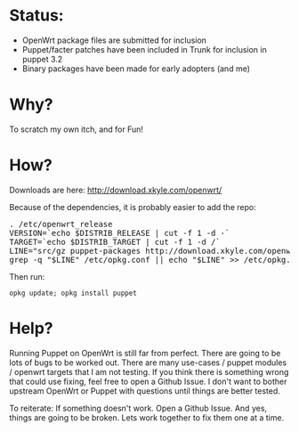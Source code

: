 Status:
======
* OpenWrt package files are submitted for inclusion
* Puppet/facter patches have been included in Trunk for inclusion in puppet 3.2
* Binary packages have been made for early adopters (and me)

Why?
=====
To scratch my own itch, and for Fun! 

How?
=====
Downloads are here: http://download.xkyle.com/openwrt/

Because of the dependencies, it is probably easier to add the repo:

<pre>
. /etc/openwrt_release
VERSION=`echo $DISTRIB_RELEASE | cut -f 1 -d -`
TARGET=`echo $DISTRIB_TARGET | cut -f 1 -d /`
LINE="src/gz puppet-packages http://download.xkyle.com/openwrt/$VERSION/$TARGET"
grep -q "$LINE" /etc/opkg.conf || echo "$LINE" >> /etc/opkg.conf
</pre>

Then run:

```opkg update; opkg install puppet```

Help?
======

Running Puppet on OpenWrt is still far from perfect. There are going to be lots of bugs to be worked out.
There are many use-cases / puppet modules / openwrt targets that I am not testing. 
If you think there is something wrong that could use fixing, feel free to open a Github Issue.
I don't want to bother upstream OpenWrt or Puppet with questions until things are better tested.

To reiterate: If something doesn't work. Open a Github Issue. 
And yes, things are going to be broken. Lets work together to fix them one at a time.

